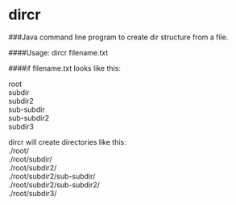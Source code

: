 dircr
=====

###Java command line program to create dir structure from a file.

####Usage: dircr filename.txt

####if filename.txt looks like this:


root  
 subdir  
 subdir2  
  sub-subdir  
  sub-subdir2  
 subdir3  
  
dircr will create directories like this:  
./root/  
./root/subdir/  
./root/subdir2/  
./root/subdir2/sub-subdir/  
./root/subdir2/sub-subdir2/  
./root/subdir3/  